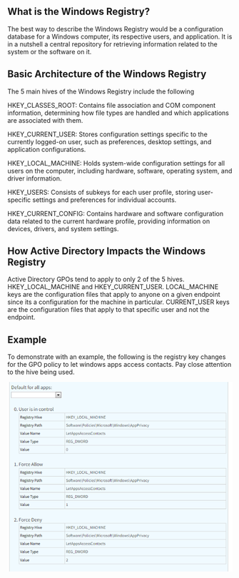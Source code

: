 ## What is the Windows Registry?

The best way to describe the Windows Registry would be a configuration database for a Windows computer, its respective users, and application. It is in a nutshell a central repository for retrieving information related to the system or the software on it.

## Basic Architecture of the Windows Registry

The 5 main hives of the Windows Registry include the following

HKEY_CLASSES_ROOT: Contains file association and COM component information, determining how file types are handled and which applications are associated with them.
 
HKEY_CURRENT_USER: Stores configuration settings specific to the currently logged-on user, such as preferences, desktop settings, and application configurations.
 
HKEY_LOCAL_MACHINE: Holds system-wide configuration settings for all users on the computer, including hardware, software, operating system, and driver information.

HKEY_USERS: Consists of subkeys for each user profile, storing user-specific settings and preferences for individual accounts.
 
HKEY_CURRENT_CONFIG: Contains hardware and software configuration data related to the current hardware profile, providing information on devices, drivers, and system settings.

## How Active Directory Impacts the Windows Registry

Active Directory GPOs tend to apply to only 2 of the 5 hives. HKEY_LOCAL_MACHINE and HKEY_CURRENT_USER. LOCAL_MACHINE keys are the configuration files that apply to anyone on a given endpoint since its a configuration for the machine in particular. CURRENT_USER keys are the configuration files that apply to that specific user and not the endpoint.

## Example 
To demonstrate with an example, the following is the registry key changes for the GPO policy to let windows apps access contacts. Pay close attention to the hive being used.

![REGISTRY-EXAMPLE.PNG](/REGISTRY-EXAMPLE.PNG)




